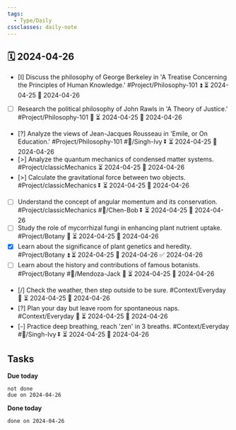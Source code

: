 ```yaml
---
tags:
  - Type/Daily
cssclasses: daily-note
---
```


## 🗓️ 2024-04-26

- [I] Discuss the philosophy of George Berkeley in 'A Treatise Concerning the Principles of Human Knowledge.' #Project/Philosophy-101 ⏫ ⏳ 2024-04-25 📅 2024-04-26
- [ ] Research the political philosophy of John Rawls in 'A Theory of Justice.' #Project/Philosophy-101 🔽 ⏳ 2024-04-25 📅 2024-04-26
- [?] Analyze the views of Jean-Jacques Rousseau in 'Emile, or On Education.' #Project/Philosophy-101 #👤/Singh-Ivy ⏬ ⏳ 2024-04-25 📅 2024-04-26
- [>] Analyze the quantum mechanics of condensed matter systems. #Project/classicMechanics ⏳ 2024-04-25 📅 2024-04-26
- [>] Calculate the gravitational force between two objects. #Project/classicMechanics ⏬ ⏳ 2024-04-25 📅 2024-04-26
- [ ] Understand the concept of angular momentum and its conservation. #Project/classicMechanics #👤/Chen-Bob ⏬ ⏳ 2024-04-25 📅 2024-04-26
- [ ] Study the role of mycorrhizal fungi in enhancing plant nutrient uptake. #Project/Botany 🔺 ⏳ 2024-04-25 📅 2024-04-26
- [x] Learn about the significance of plant genetics and heredity. #Project/Botany ⏫ ⏳ 2024-04-25 📅 2024-04-26 ✅ 2024-04-26
- [ ] Learn about the history and contributions of famous botanists. #Project/Botany #👤/Mendoza-Jack 🔽 ⏳ 2024-04-25 📅 2024-04-26
- [/] Check the weather, then step outside to be sure. #Context/Everyday 🔺 ⏳ 2024-04-25 📅 2024-04-26
- [?] Plan your day but leave room for spontaneous naps. #Context/Everyday 🔽 ⏳ 2024-04-25 📅 2024-04-26
- [-] Practice deep breathing, reach 'zen' in 3 breaths. #Context/Everyday #👤/Singh-Ivy ⏬ ⏳ 2024-04-25 📅 2024-04-26

## Tasks

**Due today**

```tasks
not done
due on 2024-04-26
```

**Done today**

```tasks
done on 2024-04-26
```
            